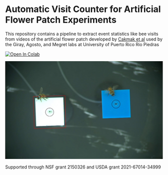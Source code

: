 # Automatic Visit Counter for Artificial Flower Patch Experiments  
This repository contains a pipeline to extract event statistics like bee visits from videos of the artificial flower patch developed by [Cakmak et al](https://doi.org/10.1016/j.anbehav.2009.01.032) used by the Giray, Agosto, and Megret labs at University of Puerto Rico Rio Piedras

[![Open In Colab](https://colab.research.google.com/assets/colab-badge.svg)](https://colab.research.google.com/drive/1o4g6T5VmgB6xksLn7CkxsDRkddjmekQP?usp=sharing#scrollTo=aWzZXzK8NI17&forceEdit=true&sandboxMode=true)

![](https://github.com/lqmeyers/Bee_Visit_Count/blob/main/Images/Demo_of_bounds.jpg)

Supported through NSF grant 2150326 and USDA grant 2021-67014-34999 

